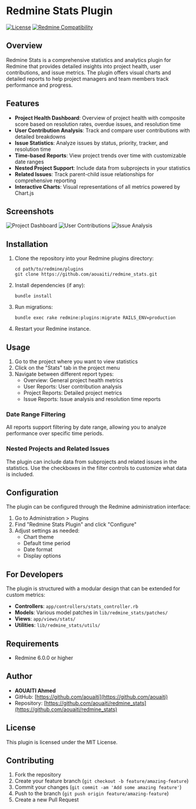 # Redmine Stats Plugin

[![License](https://img.shields.io/badge/license-MIT-blue.svg)](LICENSE)
[![Redmine Compatibility](https://img.shields.io/badge/Redmine-6.0.x+-green.svg)](https://www.redmine.org/)

## Overview

Redmine Stats is a comprehensive statistics and analytics plugin for Redmine that provides detailed insights into project health, user contributions, and issue metrics. The plugin offers visual charts and detailed reports to help project managers and team members track performance and progress.

## Features

- **Project Health Dashboard**: Overview of project health with composite score based on resolution rates, overdue issues, and resolution time
- **User Contribution Analysis**: Track and compare user contributions with detailed breakdowns
- **Issue Statistics**: Analyze issues by status, priority, tracker, and resolution time
- **Time-based Reports**: View project trends over time with customizable date ranges
- **Nested Project Support**: Include data from subprojects in your statistics
- **Related Issues**: Track parent-child issue relationships for comprehensive reporting
- **Interactive Charts**: Visual representations of all metrics powered by Chart.js

## Screenshots

![Project Dashboard](screenshots/dashboard.png)
![User Contributions](screenshots/user_contributions.png)
![Issue Analysis](screenshots/issue_analysis.png)

## Installation

1. Clone the repository into your Redmine plugins directory:
   ```
   cd path/to/redmine/plugins
   git clone https://github.com/aouaiti/redmine_stats.git
   ```

2. Install dependencies (if any):
   ```
   bundle install
   ```

3. Run migrations:
   ```
   bundle exec rake redmine:plugins:migrate RAILS_ENV=production
   ```

4. Restart your Redmine instance.

## Usage

1. Go to the project where you want to view statistics
2. Click on the "Stats" tab in the project menu
3. Navigate between different report types:
   - Overview: General project health metrics
   - User Reports: User contribution analysis
   - Project Reports: Detailed project metrics
   - Issue Reports: Issue analysis and resolution time reports

### Date Range Filtering

All reports support filtering by date range, allowing you to analyze performance over specific time periods.

### Nested Projects and Related Issues

The plugin can include data from subprojects and related issues in the statistics. Use the checkboxes in the filter controls to customize what data is included.

## Configuration

The plugin can be configured through the Redmine administration interface:

1. Go to Administration > Plugins
2. Find "Redmine Stats Plugin" and click "Configure"
3. Adjust settings as needed:
   - Chart theme
   - Default time period
   - Date format
   - Display options

## For Developers

The plugin is structured with a modular design that can be extended for custom metrics:

- **Controllers**: `app/controllers/stats_controller.rb`
- **Models**: Various model patches in `lib/redmine_stats/patches/`
- **Views**: `app/views/stats/`
- **Utilities**: `lib/redmine_stats/utils/`

## Requirements

- Redmine 6.0.0 or higher

## Author

- **AOUAITI Ahmed**
- GitHub: [https://github.com/aouaiti](https://github.com/aouaiti)
- Repository: [https://github.com/aouaiti/redmine_stats](https://github.com/aouaiti/redmine_stats)

## License

This plugin is licensed under the MIT License.

## Contributing

1. Fork the repository
2. Create your feature branch (`git checkout -b feature/amazing-feature`)
3. Commit your changes (`git commit -am 'Add some amazing feature'`)
4. Push to the branch (`git push origin feature/amazing-feature`)
5. Create a new Pull Request 
